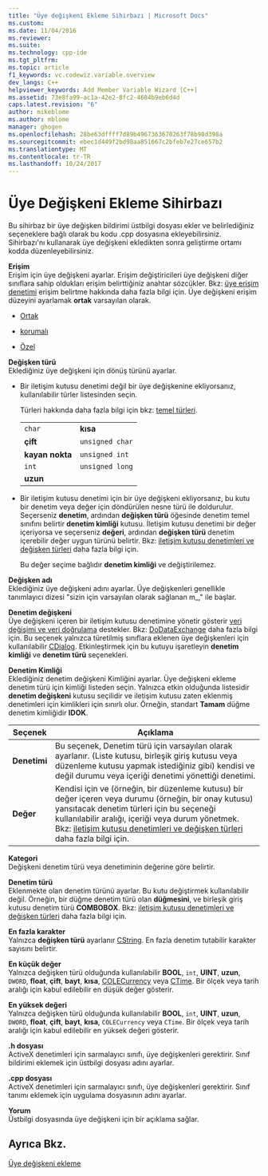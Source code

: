 ```yaml
---
title: "Üye değişkeni Ekleme Sihirbazı | Microsoft Docs"
ms.custom: 
ms.date: 11/04/2016
ms.reviewer: 
ms.suite: 
ms.technology: cpp-ide
ms.tgt_pltfrm: 
ms.topic: article
f1_keywords: vc.codewiz.variable.overview
dev_langs: C++
helpviewer_keywords: Add Member Variable Wizard [C++]
ms.assetid: 73e8fa99-ac1a-42e2-8fc2-4684b9eb6d4d
caps.latest.revision: "6"
author: mikeblome
ms.author: mblome
manager: ghogen
ms.openlocfilehash: 28be63dffff7d89b4967363670263f78b98d398a
ms.sourcegitcommit: ebec1d449f2bd98aa851667c2bfeb7e27ce657b2
ms.translationtype: MT
ms.contentlocale: tr-TR
ms.lasthandoff: 10/24/2017
---
```

# <a name="add-member-variable-wizard"></a>Üye Değişkeni Ekleme Sihirbazı
Bu sihirbaz bir üye değişken bildirimi üstbilgi dosyası ekler ve belirlediğiniz seçeneklere bağlı olarak bu kodu .cpp dosyasına ekleyebilirsiniz. Sihirbazı'nı kullanarak üye değişkeni ekledikten sonra geliştirme ortamı kodda düzenleyebilirsiniz.  
  
 **Erişim**  
 Erişim için üye değişkeni ayarlar. Erişim değiştiricileri üye değişkeni diğer sınıflara sahip oldukları erişim belirttiğiniz anahtar sözcükler. Bkz: [üye erişim denetimi](../cpp/member-access-control-cpp.md) erişim belirtme hakkında daha fazla bilgi için. Üye değişkeni erişim düzeyini ayarlamak **ortak** varsayılan olarak.  
  
-   [Ortak](../cpp/public-cpp.md)  
  
-   [korumalı](../cpp/protected-cpp.md)  
  
-   [Özel](../cpp/private-cpp.md)  
  
 **Değişken türü**  
 Eklediğiniz üye değişkeni için dönüş türünü ayarlar.  
  
-   Bir iletişim kutusu denetimi değil bir üye değişkenine ekliyorsanız, kullanılabilir türler listesinden seçin.  
  
     Türleri hakkında daha fazla bilgi için bkz: [temel türleri](../cpp/fundamental-types-cpp.md).  
  
    |||  
    |-|-|  
    |`char`|**kısa**|  
    |**çift**|`unsigned char`|  
    |**kayan nokta**|`unsigned int`|  
    |`int`|`unsigned long`|  
    |**uzun**||  
  
-   Bir iletişim kutusu denetimi için bir üye değişkeni ekliyorsanız, bu kutu bir denetim veya değer için döndürülen nesne türü ile doldurulur. Seçerseniz **denetim**, ardından **değişken türü** öğesinde denetim temel sınıfını belirtir **denetim kimliği** kutusu. İletişim kutusu denetimi bir değer içeriyorsa ve seçerseniz **değeri**, ardından **değişken türü** denetim içerebilir değer uygun türünü belirtir. Bkz: [iletişim kutusu denetimleri ve değişken türleri](../ide/dialog-box-controls-and-variable-types.md) daha fazla bilgi için.  
  
     Bu değer seçime bağlıdır **denetim kimliği** ve değiştirilemez.  
  
 **Değişken adı**  
 Eklediğiniz üye değişkeni adını ayarlar. Üye değişkenleri genellikle tanımlayıcı dizesi "sizin için varsayılan olarak sağlanan m_," ile başlar.  
  
 **Denetim değişkeni**  
 Üye değişkeni içeren bir iletişim kutusu denetimine yönetir gösterir [veri değişimi ve veri doğrulama](../mfc/dialog-data-exchange-and-validation.md) destekler. Bkz: [DoDataExchange](../mfc/reference/cwnd-class.md#dodataexchange) daha fazla bilgi için. Bu seçenek yalnızca türetilmiş sınıflara eklenen üye değişkenleri için kullanılabilir [CDialog](../mfc/reference/cdialog-class.md). Etkinleştirmek için bu kutuyu işaretleyin **denetim kimliği** ve **denetim türü** seçenekleri.  
  
 **Denetim Kimliği**  
 Eklediğiniz denetim değişkeni Kimliğini ayarlar. Üye değişkeni ekleme denetim türü için kimliği listeden seçin. Yalnızca etkin olduğunda listesidir **denetim değişkeni** kutusu seçilidir ve iletişim kutusu zaten eklenmiş denetimleri için kimlikleri için sınırlı olur. Örneğin, standart **Tamam** düğme denetim kimliğidir **IDOK**.  
  
|Seçenek|Açıklama|  
|------------|-----------------|  
|**Denetimi**|Bu seçenek, Denetim türü için varsayılan olarak ayarlanır. (Liste kutusu, birleşik giriş kutusu veya düzenleme kutusu yapmak istediğiniz gibi) kendisi ve değil durumu veya içeriği denetimi yönettiği denetimi.|  
|**Değer**|Kendisi için ve (örneğin, bir düzenleme kutusu) bir değer içeren veya durumu (örneğin, bir onay kutusu) yansıtacak denetim türleri için bu seçeneği kullanılabilir aralığı, içeriği veya durum yönetmek. Bkz: [iletişim kutusu denetimleri ve değişken türleri](../ide/dialog-box-controls-and-variable-types.md) daha fazla bilgi için.|  
  
 **Kategori**  
 Değişkeni denetim türü veya denetiminin değerine göre belirtir.  
  
 **Denetim türü**  
 Eklenmekte olan denetim türünü ayarlar. Bu kutu değiştirmek kullanılabilir değil. Örneğin, bir düğme denetim türü olan **düğmesini**, ve birleşik giriş kutusu denetim türü **COMBOBOX**. Bkz: [iletişim kutusu denetimleri ve değişken türleri](../ide/dialog-box-controls-and-variable-types.md) daha fazla bilgi için.  
  
 **En fazla karakter**  
 Yalnızca **değişken türü** ayarlanır [CString](../atl-mfc-shared/reference/cstringt-class.md). En fazla denetim tutabilir karakter sayısını belirtir.  
  
 **En küçük değer**  
 Yalnızca değişken türü olduğunda kullanılabilir **BOOL**, `int`, **UINT**, **uzun**, `DWORD`, **float**, **çift**, **bayt**, **kısa**, [COLECurrency](../mfc/reference/colecurrency-class.md) veya [CTime](../atl-mfc-shared/reference/ctime-class.md). Bir ölçek veya tarih aralığı için kabul edilebilir en düşük değer gösterir.  
  
 **En yüksek değeri**  
 Yalnızca değişken türü olduğunda kullanılabilir **BOOL**, `int`, **UINT**, **uzun**, `DWORD`, **float**, **çift**, **bayt**, **kısa**, `COLECurrency` veya `CTime`. Bir ölçek veya tarih aralığı için kabul edilebilir en yüksek değeri gösterir.  
  
 **.h dosyası**  
 ActiveX denetimleri için sarmalayıcı sınıfı, üye değişkenleri gerektirir. Sınıf bildirimi eklemek için üstbilgi dosyası adını ayarlar.  
  
 **.cpp dosyası**  
 ActiveX denetimleri için sarmalayıcı sınıfı, üye değişkenleri gerektirir. Sınıf tanımı eklemek için uygulama dosyasının adını ayarlar.  
  
 **Yorum**  
 Üstbilgi dosyasında üye değişkeni için bir açıklama sağlar.  
  
## <a name="see-also"></a>Ayrıca Bkz.  
 [Üye değişkeni ekleme](../ide/adding-a-member-variable-visual-cpp.md)